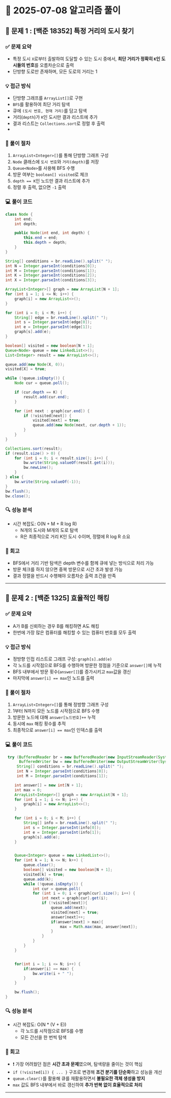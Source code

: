 # 🧠 2025-07-08 알고리즘 풀이

## 📌 문제 1 : [백준 18352] 특정 거리의 도시 찾기

### ✅ 문제 요약
- 특정 도시 `X`로부터 출발하여 도달할 수 있는 도시 중에서, **최단 거리가 정확히 `K`인 도시들의 번호**를 오름차순으로 출력
- 단방향 도로만 존재하며, 모든 도로의 거리는 1



### 💡 접근 방식

- 단방향 그래프를 `ArrayList[]`로 구현
- `BFS`를 활용하여 최단 거리 탐색
- 큐에 `(도시 번호, 현재 거리)`를 담고 탐색
- 거리(`depth`)가 `K`인 도시만 결과 리스트에 추가
- 결과 리스트는 `Collections.sort`로 정렬 후 출력
- 
### 👣 풀이 절차

1. `ArrayList<Integer>[]`를 통해 단방향 그래프 구성
2. `Node` 클래스에 `도시 번호`와 `거리(depth)`를 저장
3. `Queue<Node>`를 사용해 BFS 수행
4. 방문 여부는 `boolean[] visited`로 체크
5. `depth == K`인 노드만 결과 리스트에 추가
6. 정렬 후 출력, 없으면 `-1` 출력

### 💻 풀이 코드
```java
class Node {
    int end;
    int depth;

    public Node(int end, int depth) {
        this.end = end;
        this.depth = depth;
    }
}

String[] conditions = br.readLine().split(" ");
int N = Integer.parseInt(conditions[0]);
int M = Integer.parseInt(conditions[1]);
int K = Integer.parseInt(conditions[2]);
int X = Integer.parseInt(conditions[3]);

ArrayList<Integer>[] graph = new ArrayList[N + 1];
for (int i = 1; i <= N; i++) {
    graph[i] = new ArrayList<>();
}

for (int i = 0; i < M; i++) {
    String[] edge = br.readLine().split(" ");
    int s = Integer.parseInt(edge[0]);
    int e = Integer.parseInt(edge[1]);
    graph[s].add(e);
}

boolean[] visited = new boolean[N + 1];
Queue<Node> queue = new LinkedList<>();
List<Integer> result = new ArrayList<>();

queue.add(new Node(X, 0));
visited[X] = true;

while (!queue.isEmpty()) {
    Node cur = queue.poll();

    if (cur.depth == K) {
        result.add(cur.end);
    }

    for (int next : graph[cur.end]) {
        if (!visited[next]) {
            visited[next] = true;
            queue.add(new Node(next, cur.depth + 1));
        }
    }
}

Collections.sort(result);
if (result.size() > 0) {
    for (int i = 0; i < result.size(); i++) {
        bw.write(String.valueOf(result.get(i)));
        bw.newLine();
    }
} else {
    bw.write(String.valueOf(-1));
}
bw.flush();
bw.close();
```

### 🔍 성능 분석
- 시간 복잡도: O(N + M + R log R)
  - N개의 도시와 M개의 도로 탐색
  - R은 최종적으로 거리 K인 도시 수이며, 정렬에 R log R 소요

### 🔁 회고

- BFS에서 거리 기반 탐색은 depth 변수를 함께 큐에 넣는 방식으로 처리 가능
- 방문 체크를 하지 않으면 중복 방문으로 시간 초과 발생 가능
- 결과 정렬을 반드시 수행해야 오름차순 출력 조건을 만족

---




## 📌 문제 2 : [백준 1325] 효율적인 해킹 

### ✅ 문제 요약

- A가 B를 신뢰하는 경우 B를 해킹하면 A도 해킹
- 한번에 가장 많은 컴퓨터를 해킹할 수 있는 컴퓨터 번호를 모두 출력


### 💡 접근 방식

- 정방향 인접 리스트로 그래프 구성: `graph[s].add(e)`
- 각 노드를 시작점으로 BFS를 수행하며 방문한 정점을 기준으로 `answer[]`에 누적
- BFS 내부에서 방문 횟수(`answer[]`)를 증가시키고 `max`값을 갱신
- 마지막에 `answer[i] == max`인 노드를 출력


### 👣 풀이 절차

1. `ArrayList<Integer>[]`를 통해 정방향 그래프 구성
2. 1부터 N까지 모든 노드를 시작점으로 BFS 수행
3. 방문한 노드에 대해 `answer[노드번호]++` 누적
4. 동시에 `max` 해킹 횟수를 추적
5. 최종적으로 `answer[i] == max`인 인덱스를 출력


### 💻 풀이 코드
```java
 try (BufferedReader br = new BufferedReader(new InputStreamReader(System.in));
      BufferedWriter bw = new BufferedWriter(new OutputStreamWriter(System.out))) {
     String[] conditions = br.readLine().split(" ");
     int N = Integer.parseInt(conditions[0]);
     int M = Integer.parseInt(conditions[1]);

    int answer[] = new int[N + 1];
    int max = 0;
    ArrayList<Integer>[] graph = new ArrayList[N + 1];
    for (int i = 1; i <= N; i++) {
        graph[i] = new ArrayList<>();
    }

    for (int i = 0; i < M; i++) {
        String[] info = br.readLine().split(" ");
        int s = Integer.parseInt(info[0]);
        int e = Integer.parseInt(info[1]);
        graph[s].add(e);
    }


    Queue<Integer> queue = new LinkedList<>();
    for (int k = 1; k <= N; k++) {
        queue.clear();
        boolean[] visited = new boolean[N + 1];
        visited[k] = true;
        queue.add(k);
        while (!queue.isEmpty()) {
            int cur = queue.poll(
            for (int i = 0; i < graph[cur].size(); i++) {
                int next = graph[cur].get(i);
                if (!visited[next]){
                    queue.add(next);
                    visited[next] = true;
                    answer[next]++;
                    if(answer[next] > max){
                        max = Math.max(max, answer[next]);
                    }
                }
            }
        }
    }


    for(int i = 1; i <= N; i++) {
        if(answer[i] == max) {
            bw.write(i + " ");
        }
    }

    bw.flush();
}
```

### 🔍 성능 분석
- 시간 복잡도: O(N * (V + E))
    - 각 노드를 시작점으로 BFS를 수행
    - 모든 간선을 한 번씩 탐색

### 🔁 회고

- ❗ 가장 어려웠던 점은 **시간 초과 문제**였으며, 탐색량을 줄이는 것이 핵심
- `if (!visited[i]) { ... }` 구조로 변경해 **조건 분기를 단순화**하고 성능을 개선
- `queue.clear()`를 활용해 큐를 재활용하면서 **불필요한 객체 생성을 방지**
- `max` 값도 BFS 내부에서 바로 갱신하여 **추가 반복 없이 효율적으로 처리**


---



